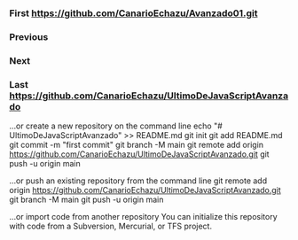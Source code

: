 ### First https://github.com/CanarioEchazu/Avanzado01.git
### Previous
### Next
### Last https://github.com/CanarioEchazu/UltimoDeJavaScriptAvanzado


…or create a new repository on the command line
echo "# UltimoDeJavaScriptAvanzado" >> README.md
git init
git add README.md
git commit -m "first commit"
git branch -M main
git remote add origin https://github.com/CanarioEchazu/UltimoDeJavaScriptAvanzado.git
git push -u origin main

…or push an existing repository from the command line
git remote add origin https://github.com/CanarioEchazu/UltimoDeJavaScriptAvanzado.git
git branch -M main
git push -u origin main

…or import code from another repository
You can initialize this repository with code from a Subversion, Mercurial, or TFS project.

